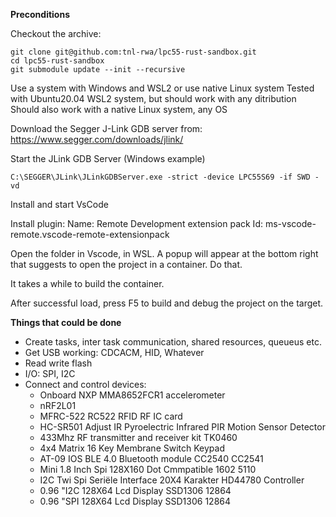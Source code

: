 **Preconditions**

Checkout the archive:
```
git clone git@github.com:tnl-rwa/lpc55-rust-sandbox.git
cd lpc55-rust-sandbox
git submodule update --init --recursive
```

Use a system with Windows and WSL2 or use native Linux system
Tested with Ubuntu20.04 WSL2 system, but should work with any ditribution
Should also work with a native Linux system, any OS

Download the Segger J-Link GDB server from:
https://www.segger.com/downloads/jlink/

Start the JLink GDB Server (Windows example)
```
C:\SEGGER\JLink\JLinkGDBServer.exe -strict -device LPC55S69 -if SWD -vd
```
Install and start VsCode

Install plugin:
    Name: Remote Development extension pack
    Id: ms-vscode-remote.vscode-remote-extensionpack


Open the folder in Vscode, in WSL.
A popup will appear at the bottom right that suggests to open the project in a container. Do that.

It takes a while to build the container.

After successful load, press F5 to build and debug the project on the target.


**Things that could be done**
- Create tasks, inter task communication, shared resources, queueus etc.
- Get USB working: CDCACM, HID, Whatever
- Read write flash
- I/O: SPI, I2C 
- Connect and control devices:
    - Onboard NXP MMA8652FCR1 accelerometer 
    - nRF2L01
    - MFRC-522 RC522 RFID RF IC card
    - HC-SR501 Adjust IR Pyroelectric Infrared PIR Motion Sensor Detector
    - 433Mhz RF transmitter and receiver kit TK0460
    - 4x4 Matrix 16 Key Membrane Switch Keypad
    - AT-09 IOS BLE 4.0 Bluetooth module CC2540 CC2541 
    - Mini 1.8 Inch Spi 128X160 Dot Cmmpatible 1602 5110
    - I2C Twi Spi Seriële Interface 20X4 Karakter HD44780 Controller
    - 0.96 "I2C 128X64 Lcd Display SSD1306 12864 
    - 0.96 "SPI 128X64 Lcd Display SSD1306 12864 


